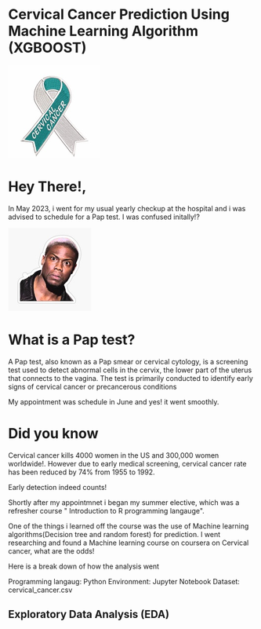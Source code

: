 # Cervical Cancer Prediction Using Machine Learning Algorithm (XGBOOST)
![iamge_1](./images/picture2.jpg)



# Hey There!,

In May 2023, i went for my usual yearly checkup at the hospital and i was advised to schedule for a Pap test. I was confused initally!?

![iamge_1](./images/picture3.jpg)

# What is a Pap test?

A Pap test, also known as a Pap smear or cervical cytology, is a screening test used to detect abnormal cells in the cervix, the lower part of the uterus that connects to the vagina. The test is primarily conducted to identify early signs of cervical cancer or precancerous conditions


My appointment was schedule in June and yes! it went smoothly.

# Did you know
Cervical cancer kills 4000 women in the US and 300,000 women worldwide!. However due to early medical screening, cervical cancer rate has been reduced by 74% from 1955 to 1992.

Early detection indeed counts!


Shortly after my appointmnet i began my summer elective, which was a refresher course " Introduction to R programming langauge". 

One of the things i learned off the course was the use of Machine learning algorithms(Decision tree and random forest) for prediction. I went researching and found a Machine learning course on coursera on Cervical cancer, what are the odds!

Here is a break down of how the analysis went

Programming langaug: Python
Environment: Jupyter Notebook
Dataset: cervical_cancer.csv 


## Exploratory Data Analysis (EDA)





